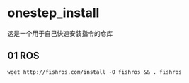# onestep_install
这是一个用于自己快速安装指令的仓库
## 01 ROS
```
wget http://fishros.com/install -O fishros && . fishros
```